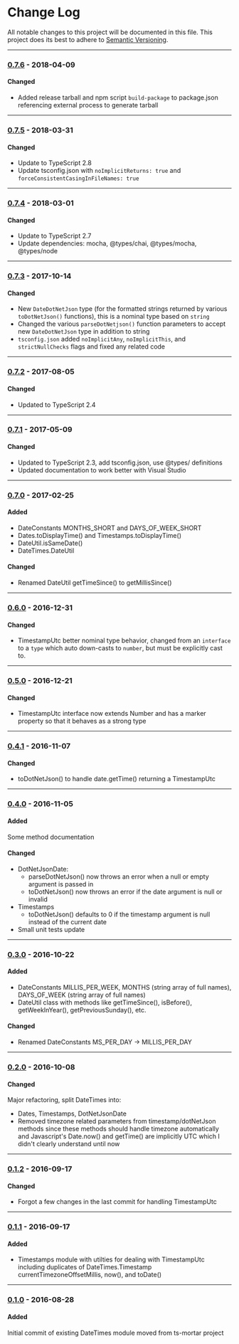 ﻿# Change Log
All notable changes to this project will be documented in this file.
This project does its best to adhere to [Semantic Versioning](http://semver.org/).


--------
### [0.7.6](N/A) - 2018-04-09
#### Changed
* Added release tarball and npm script `build-package` to package.json referencing external process to generate tarball


--------
### [0.7.5](https://github.com/TeamworkGuy2/ts-date-times/commit/a7e889245dd0f11a3cab821f8df9d100a73d0944) - 2018-03-31
#### Changed
* Update to TypeScript 2.8
* Update tsconfig.json with `noImplicitReturns: true` and `forceConsistentCasingInFileNames: true`


--------
### [0.7.4](https://github.com/TeamworkGuy2/ts-date-times/commit/4d5fe7fe4f1bad50bfd65424f830d10ea4d28256) - 2018-03-01
#### Changed
* Update to TypeScript 2.7
* Update dependencies: mocha, @types/chai, @types/mocha, @types/node


--------
### [0.7.3](https://github.com/TeamworkGuy2/ts-date-times/commit/8d777c39e7fbe888b2e0d9957af4524bea14e17c) - 2017-10-14
#### Changed
* New `DateDotNetJson` type (for the formatted strings returned by various `toDotNetJson()` functions), this is a nominal type based on `string`
* Changed the various `parseDotNetjson()` function parameters to accept new `DateDotNetJson` type in addition to string
* `tsconfig.json` added `noImplicitAny`, `noImplicitThis`, and `strictNullChecks` flags and fixed any related code


--------
### [0.7.2](https://github.com/TeamworkGuy2/ts-date-times/commit/f6792c3fd377bc33f8d2a23b34c7b4cdd962306f) - 2017-08-05
#### Changed
* Updated to TypeScript 2.4


--------
### [0.7.1](https://github.com/TeamworkGuy2/ts-date-times/commit/6e5e8528ad1b7d6621ac792945bc4af1be98e6c2) - 2017-05-09
#### Changed
* Updated to TypeScript 2.3, add tsconfig.json, use @types/ definitions
* Updated documentation to work better with Visual Studio


--------
### [0.7.0](https://github.com/TeamworkGuy2/ts-date-times/commit/4da61a4f81139fc9417456eac367745ea31c960c) - 2017-02-25
#### Added
* DateConstants MONTHS_SHORT and DAYS_OF_WEEK_SHORT
* Dates.toDisplayTime() and Timestamps.toDisplayTime()
* DateUtil.isSameDate()
* DateTimes.DateUtil

#### Changed
* Renamed DateUtil getTimeSince() to getMillisSince()


--------
### [0.6.0](https://github.com/TeamworkGuy2/ts-date-times/commit/56c9278885b18269daedc26375582d8df015fe76) - 2016-12-31
#### Changed
* TimestampUtc better nominal type behavior, changed from an `interface` to a `type` which auto down-casts to `number`, but must be explicitly cast to.


--------
### [0.5.0](https://github.com/TeamworkGuy2/ts-date-times/commit/c9b084aa832b94fd1389b52ed0454025f7065edc) - 2016-12-21
#### Changed
* TimestampUtc interface now extends Number and has a marker property so that it behaves as a strong type


--------
### [0.4.1](https://github.com/TeamworkGuy2/ts-date-times/commit/ab5f3a32b6439c14a8d8e10b2c9beb2dd85f10af) - 2016-11-07
#### Changed
* toDotNetJson() to handle date.getTime() returning a TimestampUtc


--------
### [0.4.0](https://github.com/TeamworkGuy2/ts-date-times/commit/1cd6d5acd935236c3bf002f508bebcff1bb0e3bf) - 2016-11-05
#### Added
Some method documentation

#### Changed
* DotNetJsonDate:
  * parseDotNetJson() now throws an error when a null or empty argument is passed in
  * toDotNetJson() now throws an error if the date argument is null or invalid
* Timestamps
  * toDotNetJson() defaults to 0 if the timestamp argument is null instead of the current date
* Small unit tests update


--------
### [0.3.0](https://github.com/TeamworkGuy2/ts-date-times/commit/58943906c63af9351bb60114959305cd60baa609) - 2016-10-22
#### Added
* DateConstants MILLIS_PER_WEEK, MONTHS (string array of full names), DAYS_OF_WEEK (string array of full names)
* DateUtil class with methods like getTimeSince(), isBefore(), getWeekInYear(), getPreviousSunday(), etc.

#### Changed
* Renamed DateConstants MS_PER_DAY -> MILLIS_PER_DAY


--------
### [0.2.0](https://github.com/TeamworkGuy2/ts-date-times/commit/6340ebcc4a75d02c55f79301fd4c18b1401adfeb) - 2016-10-08
#### Changed
Major refactoring, split DateTimes into:
* Dates, Timestamps, DotNetJsonDate
* Removed timezone related parameters from timestamp/dotNetJson methods since these methods should handle timezone automatically and Javascript's Date.now() and getTime() are implicitly UTC which I didn't clearly understand until now


--------
### [0.1.2](https://github.com/TeamworkGuy2/ts-date-times/commit/ce782aa5302cd9977fc07301a7e8a881ee14e8c9) - 2016-09-17
#### Changed
* Forgot a few changes in the last commit for handling TimestampUtc


--------
### [0.1.1](https://github.com/TeamworkGuy2/ts-date-times/commit/989af668dda375558b7725d0d05d73cc0a5b9fcd) - 2016-09-17
#### Added
* Timestamps module with utilties for dealing with TimestampUtc including duplicates of DateTimes.Timestamp currentTimezoneOffsetMillis, now(), and toDate()


--------
### [0.1.0](https://github.com/TeamworkGuy2/ts-date-times/commit/e5c2d1286ef4f8a09ee6ef38fbd09759f22a0077) - 2016-08-28
#### Added
Initial commit of existing DateTimes module moved from ts-mortar project
